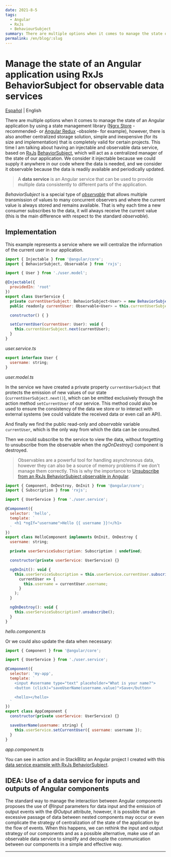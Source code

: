 ```yaml
---
date: 2021-8-5
tags:
  - Angular
  - RxJs
  - BehaviourSubject
summary: There are multiple options when it comes to manage the state of an Angular application by using a state management, however, there is also another centralized storage solution, simple and inexpensive (for its size and implementation) that is completely valid for certain projects.
permalink: /en/blog/:slug
---
```


# Manage the state of an Angular application using RxJs BehaviorSubject for observable data services

<social-share class="social-share--header" />

[Español](/blog/gestionar-estado-angular-rxjs-behaviorsubject-servicios-datos-observables/) | English

There are multiple options when it comes to manage the state of an Angular application by using a state management library ([Ngrx Store](https://ngrx.io/guide/store) -recommended- or [Angular Redux](https://github.com/angular-redux/platform) -obsolete- for example), however, there is also another centralized storage solution, simple and inexpensive (for its size and implementation) that is completely valid for certain projects. This time I am talking about having an injectable and observable data service, based on [RxJs](https://rxjs.dev/) [BehaviorSubject](https://rxjs.dev/api/index/class/BehaviorSubject), which will act as a centralized manager of the state of our application. We consider it injectable because we could supply it anywhere in our code where the data is needed, and we consider it observable because the data is readily available and periodically updated.

> A **data service** is an Angular service that can be used to provide multiple data consistently to different parts of the application.

_BehaviorSubject_ is a special type of _[observable](https://angular.io/guide/observables)_ that allows multiple transmission of values to many concurrent observers and where the current value is always stored and remains available. That is why each time a new consumer subscribes to the data, it will always receive the current value (this is the main difference with respect to the standard _observable_).

## Implementation

This example represents a service where we will centralize the information of the current user in our application.

``` js
import { Injectable } from '@angular/core';
import { BehaviorSubject, Observable } from 'rxjs';

import { User } from './user.model';

@Injectable({
  providedIn: 'root'
})
export class UserService {
  private currentUserSubject: BehaviorSubject<User> = new BehaviorSubject({} as User);
  public readonly currentUser: Observable<User> = this.currentUserSubject.asObservable();

  constructor() { }

  setCurrentUser(currentUser: User): void {
    this.currentUserSubject.next(currentUser);
  }
}
```
_user.service.ts_

``` js
export interface User {
  username: string;
}
```
_user.model.ts_

In the service we have created a private property `currentUserSubject` that protects the emission of new values of our state (`currentUserSubject.next()`), which can be emitted exclusively through the action method `setCurrentUser` of our service. This method could also be used to ensure the consistency of the data we store or to interact with external systems (we could validate the received data or even call an API).

And finally we find the public read-only and _observable_ variable `currentUser`, which is the only way from which the data can be consulted.

Then we could subscribe to the service to view the data, without forgetting to unsubscribe from the observable when the _ngOnDestroy()_ component is destroyed.

> Observables are a powerful tool for handling asynchronous data, however they can also be a source of memory problems if we don't manage them correctly. This is why the importance to [Unsubscribe from an RxJs BehaviorSubject observable in Angular](/en/blog/unsubscribing-behaviorsubject-observable-angular/).

``` js
import { Component, OnDestroy, OnInit } from '@angular/core';
import { Subscription } from 'rxjs';

import { UserService } from './user.service';

@Component({
  selector: 'hello',
  template: `
    <h1 *ngIf="username">Hello {{ username }}!</h1>
  `
})
export class HelloComponent implements OnInit, OnDestroy {
  username: string;

  private userServiceSubscription: Subscription | undefined;

  constructor(private userService: UserService) {}

  ngOnInit(): void {
    this.userServiceSubscription = this.userService.currentUser.subscribe(
      currentUser => {
        this.username = currentUser.username;
      }
    );
  }

  ngOnDestroy(): void {
    this.userServiceSubscription?.unsubscribe();
  }
}
```
_hello.component.ts_


Or we could also update the data when necessary:

``` js
import { Component } from '@angular/core';

import { UserService } from './user.service';

@Component({
  selector: 'my-app',
  template: `
    <input #username type="text" placeholder="What is your name?">
    <button (click)="saveUserName(username.value)">Save</button>

    <hello></hello>
  `
})
export class AppComponent {
  constructor(private userService: UserService) {}

  saveUserName(username: string) {
    this.userService.setCurrentUser({ username: username });
  }
}
```
_app.component.ts_

You can see in action and in StackBlitz an Angular project I created with this [data service example with RxJs BehaviorSubject](https://stackblitz.com/edit/angular-testing-service-data-with-rxjs-behaviorsubject).


## IDEA: Use of a data service for inputs and outputs of Angular components

The standard way to manage the interaction between Angular components proposes the use of _@Input_ parameters for data input and the emission of output events with the _@Output_ attribute, however, it is possible that an excessive passage of data between nested components may occur or even complicate the strategy of centralization of the state of the application by the flow of events. When this happens, we can rethink the input and output strategy of our components and as a possible alternative, make use of an observable data service to simplify and decouple the communication between our components in a simple and effective way.

---
<social-share class="social-share--footer" />
